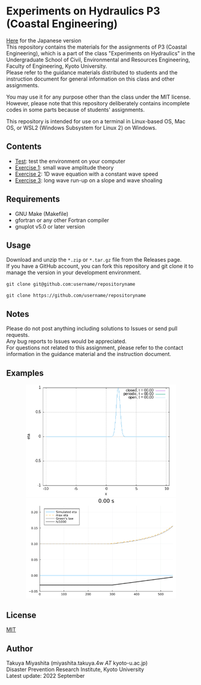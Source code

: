 # Experiments on Hydraulics P3 (Coastal Engineering)  
[Here](/README.md) for the Japanese version  
This repository contains the materials for the assignments of P3 (Coastal Engineering), which is a part of the class "Experiments on Hydraulics" in the Undergraduate School of Civil, Environmental and Resources Engineering, Faculty of Engineering, Kyoto University.  
Please refer to the guidance materials distributed to students and the instruction document for general information on this class and other assignments.  

You may use it for any purpose other than the class under the MIT license.  
However, please note that this repository deliberately contains incomplete codes in some parts because of students' assignments.  

This repository is intended for use on a terminal in Linux-based OS, Mac OS, or WSL2 (Windows Subsystem for Linux 2) on Windows.  


## Contents
- [Test](/test): test the environment on your computer  
- [Exercise 1](/ex_small_amplitude_waves): small wave amplitude theory  
- [Exercise 2](/ex_waveeq_1d): 1D wave equation with a constant wave speed
- [Exercise 3](/ex_longwave_1d): long wave run-up on a slope and wave shoaling


## Requirements
- GNU Make (Makefile)
- gfortran or any other Fortran compiler
- gnuplot v5.0 or later version


## Usage
Download and unzip the `*.zip` or `*.tar.gz` file from the Releases page.  
If you have a GitHub account, you can fork this repository and git clone it to manage the version in your development environment.
```shell
git clone git@github.com:username/repositoryname
```
```shell
git clone https://github.com/username/repositoryname
```


## Notes
Please do not post anything including solutions to Issues or send pull requests.  
Any bug reports to Issues would be appreciated.  
For questions not related to this assignment, please refer to the contact information in the guidance material and the instruction document.  

## Examples
<p align="center">
<img src="/fig/wave1d_bc_comparison.gif", width="400">
<img src="/fig/ex_longwave.gif", width="400">
</p>


## License
[MIT](/LICENSE)

## Author
Takuya Miyashita (miyashita.takuya.4w $AT$ kyoto-u.ac.jp)  
Disaster Prevention Research Institute, Kyoto University  
Latest update: 2022 September
